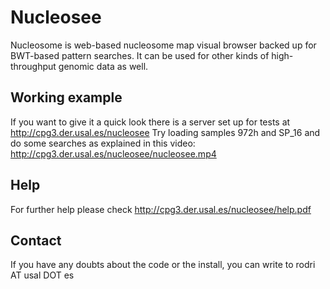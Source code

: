 # Nucleosee

Nucleosome is web-based nucleosome map visual browser backed up for BWT-based pattern searches. It can be used for other kinds of high-throughput genomic data as well.

## Working example
If you want to give it a quick look there is a server set up for tests at http://cpg3.der.usal.es/nucleosee
Try loading samples 972h and SP_16 and do some searches as explained in this video: http://cpg3.der.usal.es/nucleosee/nucleosee.mp4

## Help 
For further help please check http://cpg3.der.usal.es/nucleosee/help.pdf

## Contact
If you have any doubts about the code or the install, you can write to rodri AT usal DOT es


